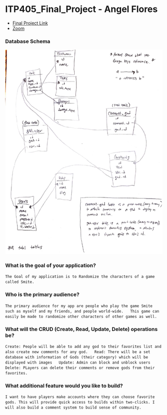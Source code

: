  # ITP405_Final_Project - Angel Flores

<ul>
<li><a href="https://angelflo-finalproject.herokuapp.com/about">Final Project Link</a>
<li><a href="https://usc.zoom.us/rec/share/UHdF6dqlho0tYdIuZnARm9GR2EEhk8mVk-cIL04tsz_CmpqlcUwORvNnAyerclAh.184bNhYr_qc6DOye?startTime=1620019799000">Zoom</a></li>
</ul>

### Database Schema  

![Database Schema!](public/assets/0001.jpg)


### What is the goal of your application?

`The Goal of my application is to Randomize the characters of a game called Smite.  
`

### Who is the primary audience?

`
The primary audience for my app are people who play the game Smite such as myself and my friends, and people world-wide.  
This game can easily be made to randomize other characters of other games as well.  
`

### What will the CRUD (Create, Read, Update, Delete) operations be?

`
Create: People will be able to add any god to their favorites list and also create new comments for any god.  
Read: There will be a set database with information of Gods (their category) which will be displayed with images  
Update: Admin can block and unblock users
Delete: PLayers can delete their comments or remove gods from their favorites.  
`

### What additional feature would you like to build?

`
I want to have players make accounts where they can choose favorite gods. This will provide quick access to builds within two-clicks.
I will also build a comment system to build sense of community.  
`